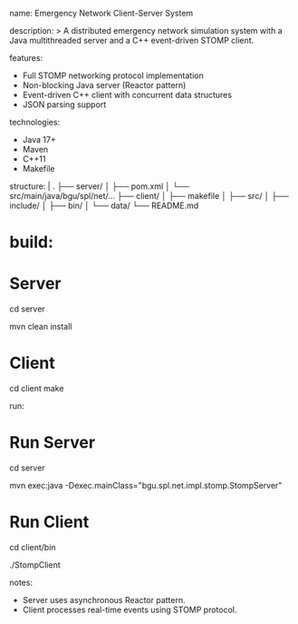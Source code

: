 name: Emergency Network Client-Server System

description: >
  A distributed emergency network simulation system with a Java multithreaded server and a C++ event-driven STOMP client.

features:
  - Full STOMP networking protocol implementation
  - Non-blocking Java server (Reactor pattern)
  - Event-driven C++ client with concurrent data structures
  - JSON parsing support

technologies:
  - Java 17+
  - Maven
  - C++11
  - Makefile

structure: |
  .
  ├── server/
  │   ├── pom.xml
  │   └── src/main/java/bgu/spl/net/...
  ├── client/
  │   ├── makefile
  │   ├── src/
  │   ├── include/
  │   ├── bin/
  │   └── data/
  └── README.md


# build: 
  # Server
  cd server
  
  mvn clean install

  # Client
  cd client
  make

run: 
  # Run Server
  cd server 
  
  mvn exec:java -Dexec.mainClass="bgu.spl.net.impl.stomp.StompServer"

  # Run Client
  cd client/bin
  
  ./StompClient <host> <port>


notes:
  - Server uses asynchronous Reactor pattern.
  - Client processes real-time events using STOMP protocol.
